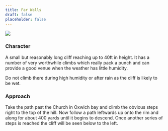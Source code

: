 ```yaml
---
title: Far Walls
draft: false
placeholder: false
---
```



![](/img/south-wales/the-gower/OXIMAP.gif)

### Character

A small but reasonably long cliff reaching up to 40ft in height. It has a number of very worthwhile climbs which really pack a punch and can provide a good venue when the weather has little humidity.

Do not climb there during high humidity or after rain as the cliff is likely to be wet.

### Approach

Take the path past the Church in Oxwich bay and climb the obvious steps right to the top of the hill. Now follow a path leftwards up onto the rim and along for about 400 yards until it begins to descend. Once another series of steps is reached the cliff will be seen below to the left.